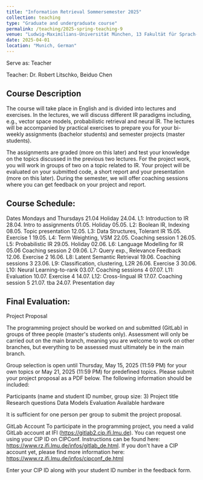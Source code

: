 ```yaml
---
title: "Information Retrieval Sommersemester 2025"
collection: teaching
type: "Graduate and undergraduate course"
permalink: /teaching/2025-spring-teaching-9
venue: "Ludwig-Maximilians-Universität München, 13 Fakultät für Sprach- und Literaturwissenschaften, Department II, Centrum für Informations- und Sprachverarbeitung"
date: 2025-04-01
location: "Munich, German"
---
```


Serve as: Teacher

Teacher: Dr. Robert Litschko, Beiduo Chen

## Course Description

The course will take place in English and is divided into lectures and exercises. In the lectures, we will discuss different IR paradigms including, e.g., vector space models, probabilistic retrieval and neural IR. The lectures will be accompanied by practical exercises to prepare you for your bi-weekly assignments (bachelor students) and semester projects (master students). 

The assignments are graded (more on this later) and test your knowledge on the topics discussed in the previous two lectures. For the project work, you will work in groups of two on a topic related to IR. Your project will be evaluated on your submitted code, a short report and your presentation (more on this later). During the semester, we will offer coaching sessions where you can get feedback on your project and report.  

## Course Schedule:


Dates   Mondays and Thursdays
21.04	Holiday	24.04.	L1: Introduction to IR
28.04.	Intro to assignments	01.05.	Holiday
05.05.	L2: Boolean IR, Indexing	08.05.	Topic presentation
12.05.	L3: Data Structures, Tolerant IR	15.05.	Exercise 1
19.05.	L4: Term Weighting, VSM	22.05.	Coaching session 1
26.05.	L5: Probabilistic IR	29.05.	Holiday
02.06.	L6: Language Modelling for IR	05.06	Coaching session 2
09.06.	L7: Query exp., Relevance Feedback	12.06.	Exercise 2
16.06.	L8: Latent Semantic Retrieval	19.06.	Coaching sessions 3
23.06.	L9: Classification, clustering, L2R	26.06.	Exercise 3
30.06.	L10: Neural Learning-to-rank	03.07.	Coaching sessions 4
07.07.	L11: Evaluation	10.07.	Exercise 4
14.07.	L12: Cross-lingual IR	17.07.	Coaching session 5
21.07.	tba	24.07.	Presentation day


## Final Evaluation:

Project Proposal

The programming project should be worked on and submitted (GitLab) in groups of three people (master's students only). Assessment will only be carried out on the main branch, meaning you are welcome to work on other branches, but everything to be assessed must ultimately be in the main branch.

Group selection is open until Thursday, May 15, 2025 (11:59 PM) for your own topics or May 21, 2025 (11:59 PM) for predefined topics. Please submit your project proposal as a PDF below. The following information should be included:

Participants (name and student ID number, group size: 3)
Project title
Research questions
Data
Models
Evaluation
Available hardware

It is sufficient for one person per group to submit the project proposal.

GitLab Account
To participate in the programming project, you need a valid GitLab account at IFI (https://gitlab2.cip.ifi.lmu.de). You can request one using your CIP ID on CIPConf. Instructions can be found here: https://www.rz.ifi.lmu.de/infos/gitlab_de.html. If you don't have a CIP account yet, please find more information here: https://www.rz.ifi.lmu.de/infos/cipconf_de.html

Enter your CIP ID along with your student ID number in the feedback form.
